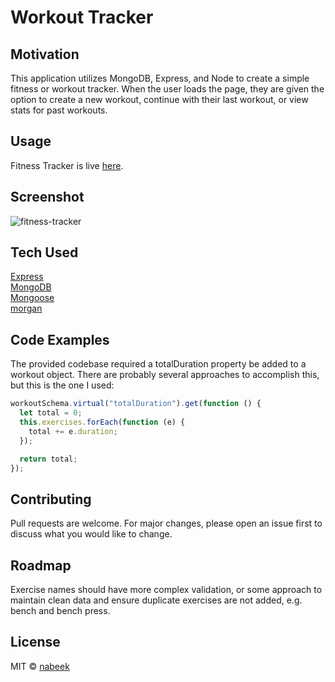 # Workout Tracker

## Motivation

This application utilizes MongoDB, Express, and Node to create a simple fitness or workout tracker. When the user loads the page, they are given the option to create a new workout, continue with their last workout, or view stats for past workouts.

## Usage

Fitness Tracker is live [here](#).

## Screenshot

![fitness-tracker](https://user-images.githubusercontent.com/4752937/85959825-fca42600-b95b-11ea-8b1a-062102184936.png)

## Tech Used

[Express](https://expressjs.com/)\
[MongoDB](https://www.mongodb.com/)\
[Mongoose](https://mongoosejs.com/docs/)\
[morgan](https://www.npmjs.com/package/morgan)

## Code Examples

The provided codebase required a totalDuration property be added to a workout object. There are probably several approaches to accomplish this, but this is the one I used:

```js
workoutSchema.virtual("totalDuration").get(function () {
  let total = 0;
  this.exercises.forEach(function (e) {
    total += e.duration;
  });

  return total;
});
```

## Contributing

Pull requests are welcome. For major changes, please open an issue first to discuss what you would like to change.

## Roadmap

Exercise names should have more complex validation, or some approach to maintain clean data and ensure duplicate exercises are not added, e.g. bench and bench press.

## License

MIT © [nabeek](https://github.com/nabeek)
